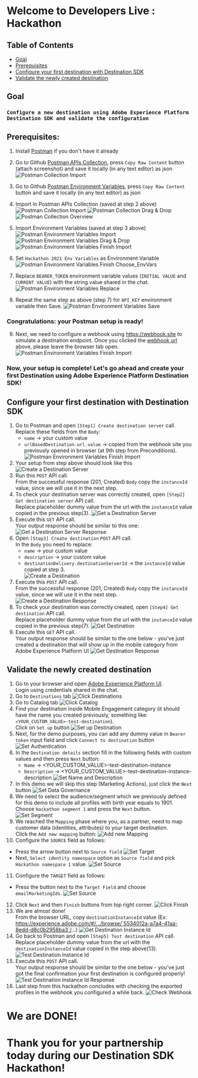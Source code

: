 # Welcome to Developers Live : Hackathon

## Table of Contents
- [Goal](#goal)
- [Prerequisites](#prerequisites)
- [Configure your first destination with Destination SDK](#configure-your-first-destination-with-destination-sdk)
- [Validate the newly created destination](#validate-the-newly-created-destination)

## Goal
### `Configure a new destination using Adobe Experience Platform Destination SDK and validate the configuration`

## Prerequisites:

1. Install [Postman](https://www.postman.com/downloads/) if you don't have it already  
2. Go to Github [Postman APIs Collection](https://github.com/developerhackathon2021/developerhackathon2021/blob/main/Hackathon.postman_collection.json), press `Copy Raw Content` button (attach screenshot) and save it locally (in any text editor) as json  
   ![Postman Collection Import](pictures/copyRawContentCollection.png?raw=true)  
3. Go to Github [Postman Environment Variables](https://github.com/developerhackathon2021/developerhackathon2021/blob/main/Hackathon%202021%20Env%20Variables.postman_environment.json), press `Copy Raw Content` button and save it locally (in any text editor) as json  
4. Import in Postman APIs Collection (saved at step 2 above)
   ![Postman Collection Import](pictures/postmanCollection1.png?raw=true)
   ![Postman Collection Drag & Drop](pictures/postmanCollection2.png?raw=true)
   ![Postman Collection Overview](pictures/postmanCollection4.png?raw=true)    

5. Import Environment Variables (saved at step 3 above)  
   ![Postman Environment Variables Import](pictures/postmanEnvVars2.png?raw=true)
   ![Postman Environment Variables Drag & Drop](pictures/postmanEnvVars3.png?raw=true)
   ![Postman Environment Variables Finish Import](pictures/postmanEnvVars555.png?raw=true)  
   
6. Set `Hackathon 2021 Env Variables` as Environment Variable
   ![Postman Environment Variables Finish Choose_EnvVars](pictures/postmanReplaceEnvVars333.png?raw=true)  

7. Replace `BEARER_TOKEN` environment variable values (`INITIAL VALUE` and `CURRENT VALUE`) with the string value shared in the chat.  
   ![Postman Environment Variables Replace](pictures/postmanReplaceEnvVars111.png?raw=true)
   
8. Repeat the same step as above (step 7) for `API_KEY` environment variable then Save.
   ![Postman Environment Variables Save](pictures/postmanReplaceEnvVars2.png?raw=true)

### Congratulations: your Postman setup is ready!

9. Next, we need to configure a webhook using https://webhook.site to simulate a destination endpoint.
   Once you clicked the [webhook url](https://webhook.site) above, please leave the browser tab open.  
   ![Postman Environment Variables Finish Import](pictures/webHookGenerator1.png?raw=true)  
   
### Now, your setup is complete! Let's go ahead and create your first Destination using Adobe Experience Platform Destination SDK! 

## Configure your first destination with Destination SDK

1. Go to Postman and open `[Step1] Create destination server` call.   
   Replace these fields from the `Body`:   
   * `name` -> your custom value   
   * `urlBasedDestination.url.value` -> copied from the webhook site you previously opened in browser (at 9th step from Preconditions).  
   ![Postman Environment Variables Finish Import](pictures/webHookGenerator2.png?raw=true)
2. Your setup from step above should look like this
   ![Create a Destination Server](pictures/hackStep1.png?raw=true)
3. Run this `POST` API call.  
   From the successful response (201, Created) `Body` copy the `instanceId` value, since we will use it in the next step.  
4. To check your destination server was correctly created, open `[Step2] Get destination server` API call.  
   Replace placeholder dummy value from the url with the `instanceId` value copied in the previous step(3).
   ![Get a Destination Server](pictures/hackStep2.png?raw=true)
5. Execute this `GET` API call.       
   Your output response should be similar to this one:
   ![Get a Destination Server Response](pictures/hackStep22.png?raw=true)  
6. Open `[Step3] Create destination` `POST` API call.     
   In the `Body` you need to replace: 
   * `name` -> your custom value  
   * `description` -> your custom value   
   * `destinationDelivery.destinationServerId` -> the `instanceId` value copied at step 3.  
   ![Create a Destination](pictures/hackStep3.png?raw=true)
7. Execute this `POST` API call.  
   From the successful response (201, Created) `Body` copy the `instanceId` value, since we will use it in the next step. 
   ![Create a Destination Response](pictures/hackStep33.png?raw=true)
8. To check your destination was correctly created, open `[Step4] Get destination` API call.   
   Replace placeholder dummy value from the url with the `instanceId` value copied in the previous step(7).
   ![Get Destination](pictures/hackStep4.png?raw=true)
9. Execute this `GET` API call.       
   Your output response should be similar to the one below - you've just created a destination that will show up in the mobile category from Adobe Experience Platform UI 
   ![Get Destination Response](pictures/hackStep44.png?raw=true)

## Validate the newly created destination

1. Go to your browser and open [Adobe Experience Platform UI](https://experience.adobe.com).   
    Login using credentials shared in the chat.
2. Go to `Destinations` tab
   ![Click Destinations](pictures/hackStep6.png?raw=true)  
3. Go to Catalog tab
   ![Click Catalog](pictures/hackStep7.png?raw=true)  
4. Find your destination inside Mobile Engagement category (it should have the name you created previously, something like: `<YOUR_CUSTOM_VALUE>-test-destination`).  
   Click on `Set up` button
   ![Set up Destination](pictures/hackStep8.png?raw=true)  
5. Next, for the demo purposes, you can add any dummy value in `Bearer token` input field and click `Connect to destination` button
   ![Set Authentication](pictures/hackStep9.png?raw=true)  
6. In the `Destination details` section fill in the following fields with custom values and then press `Next` button: 
   * `Name` -> <YOUR_CUSTOM_VALUE>-test-destination-instance
   * `Description` -> <YOUR_CUSTOM_VALUE>-test-destination-instance-description
    ![Set Name and Description](pictures/hackStep10.png?raw=true)  
7. In this demo we will skip this step (Marketing Actions), just click the `Next` button
    ![Set Data Governance](pictures/hackStep11_0.png?raw=true)
8. We need to select the audience/segment which we previously defined for this demo to include all profiles with birth year equals to 1901.  
   Choose `Hackathon segment 1` and press the `Next` button.  
    ![Set Segment](pictures/hackStep12_0.png?raw=true)
9. We reached the `Mapping` phase where you, as a partner, need to map customer data (identities, attributes) to your target destination.  
   Click the `Add new mapping` button:
   ![Add new Mapping](pictures/hackStep999_0.png?raw=true)
10. Configure the `SOURCE` field as follows:
   * Press the arrow button next to `Source field`
     ![Set Target](pictures/hackStep999_11.png?raw=true)
   * Next, `Select identity namespace` option as `Source field` and pick `Hackathon namespace 1` value.
    ![Set Source](pictures/hackStep999_4.png?raw=true)
11. Configure the `TARGET` field as follows:   
   * Press the button next to the `Target Field` and choose `emailMarketingIds`.
     ![Set Source](pictures/hackStep100.png?raw=true)
12. Click `Next` and then `Finish` buttons from top right corner.
    ![Click Finish](pictures/hackStep14_0.png?raw=true)  
13. We are almost done!   
    From the browser URL, copy `destinationInstanceId` value (Ex: https://experience.adobe.com/#/.../browse/`5534012a-a7a4-41aa-8edd-d8c0b2958ba3`/...)
    ![Get Destination Instance Id](pictures/hackStep15_0.png?raw=true)  
14. Go back to Postman and open `[Step5] Test destination` API call.   
    Replace placeholder dummy value from the url with the `destinationInstanceId` value copied in the step above(13).
    ![Test Destination Instance Id](pictures/hackStep16_0.png?raw=true)
15. Execute this `POST` API call.       
    Your output response should be similar to the one below - you've just got the final confirmation your first destination is configured properly!  
    ![Test Destination Instance Id Response](pictures/hackStep16_1.png?raw=true)
16. Last step from this hackathon concludes with checking the exported profiles in the webhook you configured a while back.
    ![Check Webhook](pictures/hackStep17_0.png?raw=true)
    

# We are DONE! 
# Thank you for your partnership today during our Destination SDK Hackathon!